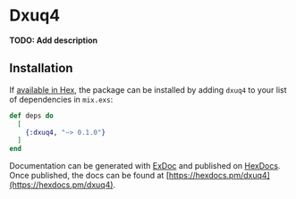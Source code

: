 # Dxuq4

**TODO: Add description**

## Installation

If [available in Hex](https://hex.pm/docs/publish), the package can be installed
by adding `dxuq4` to your list of dependencies in `mix.exs`:

```elixir
def deps do
  [
    {:dxuq4, "~> 0.1.0"}
  ]
end
```

Documentation can be generated with [ExDoc](https://github.com/elixir-lang/ex_doc)
and published on [HexDocs](https://hexdocs.pm). Once published, the docs can
be found at [https://hexdocs.pm/dxuq4](https://hexdocs.pm/dxuq4).

